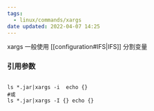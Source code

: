 ```yaml
---
tags:
  - linux/commands/xargs
date updated: 2022-04-07 14:25
---
```


xargs  一般使用 [[configuration#IFS|IFS]] 分割变量

### 引用参数

```shell

ls *.jar|xargs -i  echo {}
#或
ls *.jar|xargs -I {} echo {}
```


